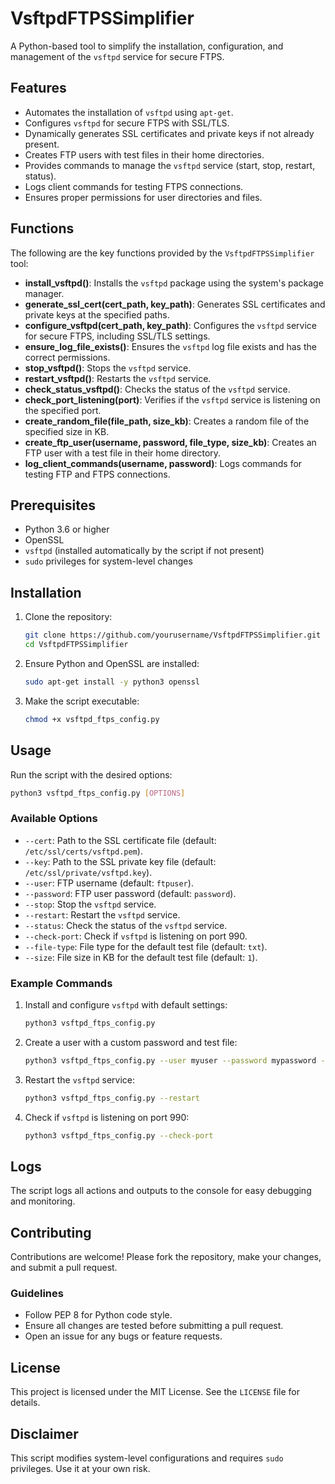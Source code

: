 # VsftpdFTPSSimplifier

A Python-based tool to simplify the installation, configuration, and management of the `vsftpd` service for secure FTPS.

## Features
- Automates the installation of `vsftpd` using `apt-get`.
- Configures `vsftpd` for secure FTPS with SSL/TLS.
- Dynamically generates SSL certificates and private keys if not already present.
- Creates FTP users with test files in their home directories.
- Provides commands to manage the `vsftpd` service (start, stop, restart, status).
- Logs client commands for testing FTPS connections.
- Ensures proper permissions for user directories and files.

## Functions
The following are the key functions provided by the `VsftpdFTPSSimplifier` tool:

- **install_vsftpd()**: Installs the `vsftpd` package using the system's package manager.
- **generate_ssl_cert(cert_path, key_path)**: Generates SSL certificates and private keys at the specified paths.
- **configure_vsftpd(cert_path, key_path)**: Configures the `vsftpd` service for secure FTPS, including SSL/TLS settings.
- **ensure_log_file_exists()**: Ensures the `vsftpd` log file exists and has the correct permissions.
- **stop_vsftpd()**: Stops the `vsftpd` service.
- **restart_vsftpd()**: Restarts the `vsftpd` service.
- **check_status_vsftpd()**: Checks the status of the `vsftpd` service.
- **check_port_listening(port)**: Verifies if the `vsftpd` service is listening on the specified port.
- **create_random_file(file_path, size_kb)**: Creates a random file of the specified size in KB.
- **create_ftp_user(username, password, file_type, size_kb)**: Creates an FTP user with a test file in their home directory.
- **log_client_commands(username, password)**: Logs commands for testing FTP and FTPS connections.

## Prerequisites
- Python 3.6 or higher
- OpenSSL
- `vsftpd` (installed automatically by the script if not present)
- `sudo` privileges for system-level changes

## Installation
1. Clone the repository:
   ```bash
   git clone https://github.com/yourusername/VsftpdFTPSSimplifier.git
   cd VsftpdFTPSSimplifier
   ```

2. Ensure Python and OpenSSL are installed:
   ```bash
   sudo apt-get install -y python3 openssl
   ```

3. Make the script executable:
   ```bash
   chmod +x vsftpd_ftps_config.py
   ```

## Usage
Run the script with the desired options:

```bash
python3 vsftpd_ftps_config.py [OPTIONS]
```

### Available Options
- `--cert`: Path to the SSL certificate file (default: `/etc/ssl/certs/vsftpd.pem`).
- `--key`: Path to the SSL private key file (default: `/etc/ssl/private/vsftpd.key`).
- `--user`: FTP username (default: `ftpuser`).
- `--password`: FTP user password (default: `password`).
- `--stop`: Stop the `vsftpd` service.
- `--restart`: Restart the `vsftpd` service.
- `--status`: Check the status of the `vsftpd` service.
- `--check-port`: Check if `vsftpd` is listening on port 990.
- `--file-type`: File type for the default test file (default: `txt`).
- `--size`: File size in KB for the default test file (default: `1`).

### Example Commands
1. Install and configure `vsftpd` with default settings:
   ```bash
   python3 vsftpd_ftps_config.py
   ```

2. Create a user with a custom password and test file:
   ```bash
   python3 vsftpd_ftps_config.py --user myuser --password mypassword --file-type txt --size 10
   ```

3. Restart the `vsftpd` service:
   ```bash
   python3 vsftpd_ftps_config.py --restart
   ```

4. Check if `vsftpd` is listening on port 990:
   ```bash
   python3 vsftpd_ftps_config.py --check-port
   ```

## Logs
The script logs all actions and outputs to the console for easy debugging and monitoring.

## Contributing
Contributions are welcome! Please fork the repository, make your changes, and submit a pull request.

### Guidelines
- Follow PEP 8 for Python code style.
- Ensure all changes are tested before submitting a pull request.
- Open an issue for any bugs or feature requests.

## License
This project is licensed under the MIT License. See the `LICENSE` file for details.

## Disclaimer
This script modifies system-level configurations and requires `sudo` privileges. Use it at your own risk.
```